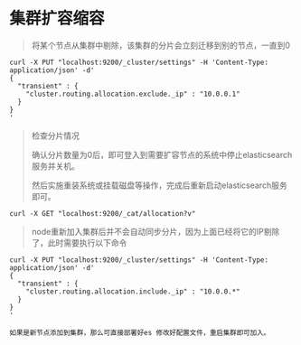 # 集群扩容缩容

> 将某个节点从集群中剔除，该集群的分片会立刻迁移到别的节点，一直到0

```
curl -X PUT "localhost:9200/_cluster/settings" -H 'Content-Type: application/json' -d'
{
  "transient" : {
    "cluster.routing.allocation.exclude._ip" : "10.0.0.1"
  }
}
'
```

> 检查分片情况
>
> 确认分片数量为0后，即可登入到需要扩容节点的系统中停止elasticsearch服务并关机。
>
> 然后实施重装系统或挂载磁盘等操作，完成后重新启动elasticsearch服务即可。

```
curl -X GET "localhost:9200/_cat/allocation?v"
```

> node重新加入集群后并不会自动同步分片，因为上面已经将它的IP剔除了，此时需要执行以下命令

```
curl -X PUT "localhost:9200/_cluster/settings" -H 'Content-Type: application/json' -d'
{
  "transient" : {
    "cluster.routing.allocation.include._ip" : "10.0.0.*"
  }
}
'
```

```
如果是新节点添加到集群，那么可直接部署好es 修改好配置文件，重启集群即可加入。
```

